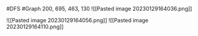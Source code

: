 #DFS #Graph 
200, 695, 463,  130
![[Pasted image 20230129164036.png]]

![[Pasted image 20230129164056.png]]
![[Pasted image 20230129164110.png]]

